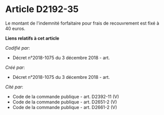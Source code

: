 # Article D2192-35

Le montant de l'indemnité forfaitaire pour frais de recouvrement est fixé à 40 euros.

**Liens relatifs à cet article**

_Codifié par_:

  - Décret n°2018-1075 du 3 décembre 2018 - art.

_Créé par_:

  - Décret n°2018-1075 du 3 décembre 2018 - art.

_Cité par_:

  - Code de la commande publique - art. D2392-11 (V)
  - Code de la commande publique - art. D2651-2 (V)
  - Code de la commande publique - art. D2661-2 (V)
